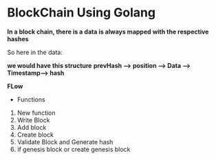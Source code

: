 # **BlockChain Using Golang**

**In a block chain, there is a data is always mapped with the respective hashes**

So here in the data:

**we would have this structure**
**prevHash --> position --> Data --> Timestamp--> hash**


**FLow**

* Functions
1. New function 
2. Write Block
3. Add block
4. Create block
5. Validate Block and Generate hash
6. if genesis block or create genesis block
